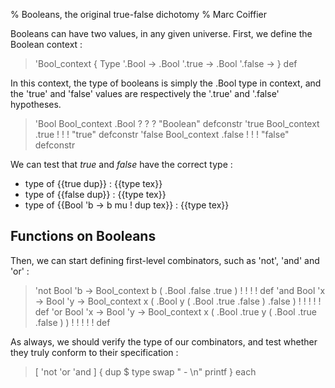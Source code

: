 % Booleans, the original true-false dichotomy
% Marc Coiffier

Booleans can have two values, in any given universe.
First, we define the Boolean context :

> 'Bool_context { Type '.Bool -> .Bool '.true -> .Bool '.false -> } def

In this context, the type of booleans is simply the .Bool type in
context, and the 'true' and 'false' values are respectively the '.true'
and '.false' hypotheses.

> 'Bool Bool_context .Bool ? ? ? "Boolean" defconstr
> 'true Bool_context .true ! ! ! "true"    defconstr 
> 'false Bool_context .false ! ! ! "false" defconstr

We can test that $true$ and $false$ have the correct type :

  - type of {{true dup}} : {{type tex}}
  - type of {{false dup}} : {{type tex}}
  - type of {{Bool 'b -> b mu ! dup tex}} : {{type tex}}

Functions on Booleans
---------------------

Then, we can start defining first-level combinators, such as 'not', 'and' and 'or' :

> 'not Bool 'b -> Bool_context b ( .Bool .false .true ) ! ! ! ! def
> 'and Bool 'x -> Bool 'y -> Bool_context x ( .Bool y ( .Bool .true .false ) .false ) ! ! ! ! ! def
> 'or Bool 'x -> Bool 'y -> Bool_context x ( .Bool .true y ( .Bool .true .false ) ) ! ! ! ! ! def

As always, we should verify the type of our combinators, and test
whether they truly conform to their specification :

> [ 'not 'or 'and ] { dup $ type swap "  - $%s : %l$\n" printf } each
